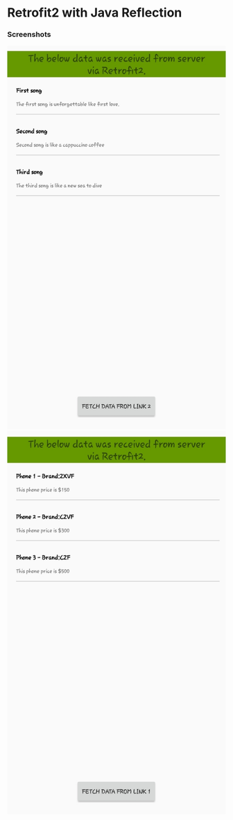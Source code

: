 # Retrofit2 with Java Reflection

### Screenshots
![](/images/screenshot1.jpg)
![](/images/screenshot2.jpg)

